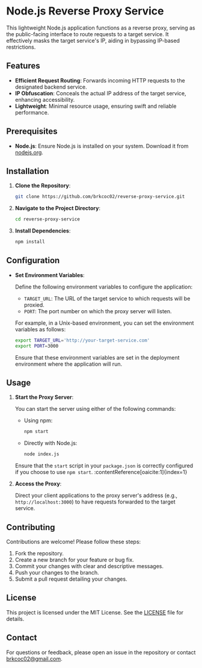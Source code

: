 # Node.js Reverse Proxy Service

This lightweight Node.js application functions as a reverse proxy, serving as the public-facing interface to route requests to a target service. It effectively masks the target service's IP, aiding in bypassing IP-based restrictions.

## Features

- **Efficient Request Routing**: Forwards incoming HTTP requests to the designated backend service.
- **IP Obfuscation**: Conceals the actual IP address of the target service, enhancing accessibility.
- **Lightweight**: Minimal resource usage, ensuring swift and reliable performance.

## Prerequisites

- **Node.js**: Ensure Node.js is installed on your system. Download it from [nodejs.org](https://nodejs.org/).

## Installation

1. **Clone the Repository**:
   
   ```bash
   git clone https://github.com/brkcoc02/reverse-proxy-service.git
   ```

2. **Navigate to the Project Directory**:

    ```bash
    cd reverse-proxy-service
    ```

3. **Install Dependencies**:

    ```bash
    npm install
    ```

## Configuration

- **Set Environment Variables**:

    Define the following environment variables to configure the application:

    - `TARGET_URL`: The URL of the target service to which requests will be proxied.
    - `PORT`: The port number on which the proxy server will listen.

    For example, in a Unix-based environment, you can set the environment variables as follows:

    ```bash
    export TARGET_URL='http://your-target-service.com'
    export PORT=3000
    ```

    Ensure that these environment variables are set in the deployment environment where the application will run.

## Usage

1. **Start the Proxy Server**:

    You can start the server using either of the following commands:

   - Using npm:

     ```bash
     npm start
     ```

   - Directly with Node.js:

     ```bash
     node index.js
     ```

   Ensure that the `start` script in your `package.json` is correctly configured if you choose to use `npm start`. :contentReference[oaicite:1]{index=1}

2. **Access the Proxy**:

    Direct your client applications to the proxy server's address (e.g., `http://localhost:3000`) to have requests forwarded to the target service.

## Contributing

Contributions are welcome! Please follow these steps:

1. Fork the repository.
2. Create a new branch for your feature or bug fix.
3. Commit your changes with clear and descriptive messages.
4. Push your changes to the branch.
5. Submit a pull request detailing your changes.

## License

This project is licensed under the MIT License. See the [LICENSE](LICENSE) file for details.

## Contact

For questions or feedback, please open an issue in the repository or contact [brkcoc02@gmail.com](mailto:brkcoc02@gmail.com).
